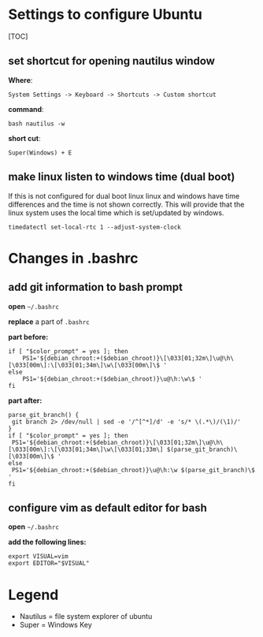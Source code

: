 # Settings to configure Ubuntu
[TOC]

## set shortcut for opening nautilus window
**Where**:

```
System Settings -> Keyboard -> Shortcuts -> Custom shortcut
```

**command**:

```
bash nautilus -w
```

**short cut**:

```
Super(Windows) + E
```


## make linux listen to windows time (dual boot)
If this is not configured for dual boot linux linux and windows have time differences and the time is not shown correctly.
This will provide that the linux system uses the local time which is set/updated by windows.

```
timedatectl set-local-rtc 1 --adjust-system-clock
```


# Changes in .bashrc
## add git information to bash prompt

**open** ```~/.bashrc```

**replace** a part of ```.bashrc```

**part before:**
```
if [ "$color_prompt" = yes ]; then
    PS1='${debian_chroot:+($debian_chroot)}\[\033[01;32m\]\u@\h\[\033[00m\]:\[\033[01;34m\]\w\[\033[00m\]\$ '
else
    PS1='${debian_chroot:+($debian_chroot)}\u@\h:\w\$ '
fi
```


**part after:**
```
parse_git_branch() {
 git branch 2> /dev/null | sed -e '/^[^*]/d' -e 's/* \(.*\)/(\1)/'
}
if [ "$color_prompt" = yes ]; then
 PS1='${debian_chroot:+($debian_chroot)}\[\033[01;32m\]\u@\h\[\033[00m\]:\[\033[01;34m\]\w\[\033[01;33m\] $(parse_git_branch)\[\033[00m\]\$ '
else
 PS1='${debian_chroot:+($debian_chroot)}\u@\h:\w $(parse_git_branch)\$ '
fi
```

## configure vim as default editor for bash

**open** ```~/.bashrc```

**add the following lines:**
```
export VISUAL=vim
export EDITOR="$VISUAL"
```


# Legend
- Nautilus =  file system explorer of ubuntu
- Super = Windows Key
